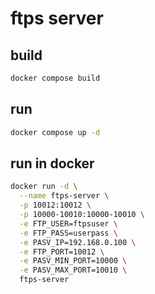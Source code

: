 # ftps server

## build
```bash
docker compose build
```

## run

```bash
docker compose up -d
```

## run in docker
```bash
docker run -d \
  --name ftps-server \
  -p 10012:10012 \
  -p 10000-10010:10000-10010 \
  -e FTP_USER=ftpsuser \
  -e FTP_PASS=userpass \
  -e PASV_IP=192.168.0.100 \
  -e FTP_PORT=10012 \
  -e PASV_MIN_PORT=10000 \
  -e PASV_MAX_PORT=10010 \
  ftps-server
  ```
